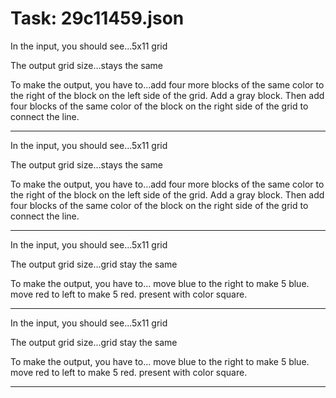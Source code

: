 # Task: 29c11459.json

In the input, you should see...5x11 grid

The output grid size...stays the same

To make the output, you have to...add four more blocks of the same color to the right of the block on the left side of the grid. Add a gray block. Then add four blocks of the same color of the block on the right side of the grid to connect the line.

---

In the input, you should see...5x11 grid

The output grid size...stays the same

To make the output, you have to...add four more blocks of the same color to the right of the block on the left side of the grid. Add a gray block. Then add four blocks of the same color of the block on the right side of the grid to connect the line.

---

In the input, you should see...5x11 grid

The output grid size...grid stay the same

To make the output, you have to... move blue to the right to make 5 blue. move red to left to make 5 red. present with color square.

---

In the input, you should see...5x11 grid

The output grid size...grid stay the same

To make the output, you have to... move blue to the right to make 5 blue. move red to left to make 5 red. present with color square.

---

